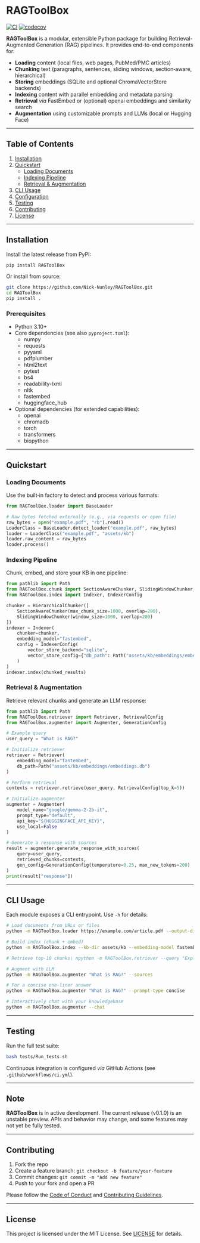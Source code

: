 # RAGToolBox

[![CI](https://github.com/Nick-Nunley/RAGToolBox/actions/workflows/CI.yml/badge.svg)](https://github.com/Nick-Nunley/RAGToolBox/actions/workflows/CI.yml)
[![codecov](https://codecov.io/github/Nick-Nunley/RAGToolBox/graph/badge.svg?token=MUXZWZMZV0)](https://codecov.io/github/Nick-Nunley/RAGToolBox)

**RAGToolBox** is a modular, extensible Python package for building Retrieval-Augmented Generation (RAG) pipelines. It provides end-to-end components for:

* **Loading** content (local files, web pages, PubMed/PMC articles)
* **Chunking** text (paragraphs, sentences, sliding windows, section‑aware, hierarchical)
* **Storing** embeddings (SQLite and optional ChromaVectorStore backends)
* **Indexing** content with parallel embedding and metadata parsing
* **Retrieval** *via* FastEmbed or (optional) openai embeddings and similarity search
* **Augmentation** using customizable prompts and LLMs (local or Hugging Face)

---

## Table of Contents

1. [Installation](#installation)
2. [Quickstart](#quickstart)
    * [Loading Documents](#loading-documents)
    * [Indexing Pipeline](#indexing-pipeline)
    * [Retrieval & Augmentation](#retrieval--augmentation)
3. [CLI Usage](#cli-usage)
4. [Configuration](#configuration)
5. [Testing](#testing)
6. [Contributing](#contributing)
7. [License](#license)

---

## Installation

Install the latest release from PyPI:

```bash
pip install RAGToolBox
```

Or install from source:

```bash
git clone https://github.com/Nick-Nunley/RAGToolBox.git
cd RAGToolBox
pip install .
```

### Prerequisites

* Python 3.10+
* Core dependencies (see also `pyproject.toml`):
    * numpy
    * requests
    * pyyaml
    * pdfplumber
    * html2text
    * pytest
    * bs4
    * readability-lxml
    * nltk
    * fastembed
    * huggingface_hub
* Optional dependencies (for extended capabilities):
    * openai
    * chromadb
    * torch
    * transformers
    * biopython

---

## Quickstart

### Loading Documents

Use the built‑in factory to detect and process various formats:

```python
from RAGToolBox.loader import BaseLoader

# Raw bytes fetched externally (e.g., via requests or open file)
raw_bytes = open("example.pdf", "rb").read()
LoaderClass = BaseLoader.detect_loader("example.pdf", raw_bytes)
loader = LoaderClass("example.pdf", "assets/kb")
loader.raw_content = raw_bytes
loader.process()
```

### Indexing Pipeline

Chunk, embed, and store your KB in one pipeline:

```python
from pathlib import Path
from RAGToolBox.chunk import SectionAwareChunker, SlidingWindowChunker, HierarchicalChunker
from RAGToolBox.index import Indexer, IndexerConfig

chunker = HierarchicalChunker([
    SectionAwareChunker(max_chunk_size=1000, overlap=200),
    SlidingWindowChunker(window_size=1000, overlap=200)
])
indexer = Indexer(
    chunker=chunker,
    embedding_model="fastembed",
    config = IndexerConfig(
        vector_store_backend="sqlite",
        vector_store_config={"db_path": Path("assets/kb/embeddings/embeddings.db")}
    )
)
indexer.index(chunked_results)
```

### Retrieval & Augmentation

Retrieve relevant chunks and generate an LLM response:

```python
from pathlib import Path
from RAGToolBox.retriever import Retriever, RetrievalConfig
from RAGToolBox.augmenter import Augmenter, GenerationConfig

# Example query
user_query = "What is RAG?"

# Initialize retriever
retriever = Retriever(
    embedding_model="fastembed",
    db_path=Path("assets/kb/embeddings/embeddings.db")
)

# Perform retrieval
contexts = retriever.retrieve(user_query, RetrievalConfig(top_k=5))

# Initialize augmenter
augmenter = Augmenter(
    model_name="google/gemma-2-2b-it",
    prompt_type="default",
    api_key="${HUGGINGFACE_API_KEY}",
    use_local=False
)

# Generate a response with sources
result = augmenter.generate_response_with_sources(
    query=user_query,
    retrieved_chunks=contexts,
    gen_config=GenerationConfig(temperature=0.25, max_new_tokens=200)
)
print(result["response"])
```

---

## CLI Usage

Each module exposes a CLI entrypoint. Use `-h` for details:

```bash
# Load documents from URLs or files
python -m RAGToolBox.loader https://example.com/article.pdf --output-dir assets/kb

# Build index (chunk + embed)
python -m RAGToolBox.index --kb-dir assets/kb --embedding-model fastembed --vector-store sqlite

# Retrieve top-10 chunks\ npython -m RAGToolBox.retriever --query "Explain RAG" --embedding-model openai

# Augment with LLM
python -m RAGToolBox.augmenter "What is RAG?" --sources

# For a concise one-liner answer
python -m RAGToolBox.augmenter "What is RAG?" --prompt-type concise

# Interactively chat with your knowledgebase
python -m RAGToolBox.augmenter --chat
```

---

## Testing

Run the full test suite:

```bash
bash tests/Run_tests.sh
```

Continuous integration is configured *via* GitHub Actions (see `.github/workflows/ci.yml`).

---

## Note

**RAGToolBox** is in active development. The current release (v0.1.0) is an unstable preview. APIs and behavior may change, and some features may not yet be fully tested.

---

## Contributing

1. Fork the repo
2. Create a feature branch: `git checkout -b feature/your-feature`
3. Commit changes: `git commit -m "Add new feature"`
4. Push to your fork and open a PR

Please follow the [Code of Conduct](CODE_OF_CONDUCT.md) and [Contributing Guidelines](CONTRIBUTING.md).

---

## License

This project is licensed under the MIT License. See [LICENSE](LICENSE) for details.
